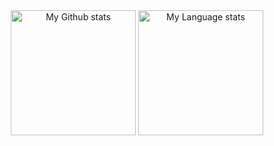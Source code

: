 


<div align="center"> 
  <img 
    src="https://github-readme-stats-git-master-airopis-projects.vercel.app/api?username=ishiko732&show_icons=true&count_private=true&theme=transparent&role=OWNER,COLLABORATOR&show=reviews"
    alt="My Github stats"
    height="200"
  />
  <img 
    src="https://github-readme-stats-git-master-airopis-projects.vercel.app/api/top-langs/?username=ishiko732&show_icons=true&theme=transparent&layout=donut&hide=javascript,java,html,css,vhdl,scss&show=review&role=OWNER,COLLABORATOR"
    alt="My Language stats"
    height="200"
  />
</div>
